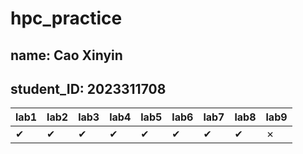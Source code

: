 # hpc_practice
## name: Cao Xinyin
## student_ID: 2023311708

lab1|lab2|lab3|lab4|lab5|lab6|lab7|lab8|lab9
---|---|---|---|---|---|---|---|---
&#10004;|&#10004;|&#10004;|&#10004;|&#10004;|&#10004;|&#10004;|&#10004;|&#10007;
